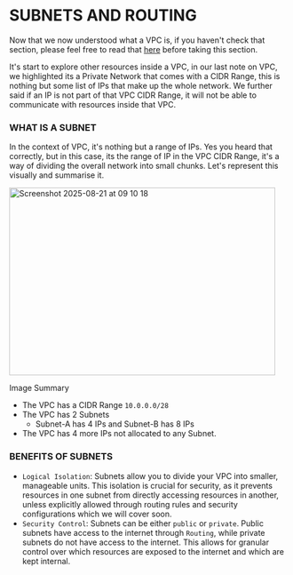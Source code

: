 # SUBNETS AND ROUTING
Now that we now understood what a VPC is, if you haven't check that section, please feel free to read
that [here](https://github.com/coredataengineers/CDE-BOOTCAMP/blob/main/09_aws_cloud/03-Virtual-Private-Cloud(VPC)/01-VPC-Overview.md) 
before taking this section.

It's start to explore other resources inside a VPC, in our last note on VPC, we highlighted its a Private Network
that comes with a CIDR Range, this is nothing but some list of IPs that make up the whole network. We
further said if an IP is not part of that VPC CIDR Range, it will not be able to communicate with 
resources inside that VPC.

### WHAT IS A SUBNET
In the context of VPC, it's nothing but a range of IPs. Yes you heard that correctly, but in this case, its
the range of IP in the VPC CIDR Range, it's a way of dividing the overall network into small chunks. Let's represent this visually and summarise it.

<img width="479" height="338" alt="Screenshot 2025-08-21 at 09 10 18" src="https://github.com/user-attachments/assets/c612ad95-7494-4a13-9012-dcdc230ee303" />

Image Summary
- The VPC has a CIDR Range `10.0.0.0/28`
- The VPC has 2 Subnets
  - Subnet-A has 4 IPs and Subnet-B has 8 IPs
- The VPC has 4 more IPs not allocated to any Subnet.

### BENEFITS OF SUBNETS
- `Logical Isolation`: Subnets allow you to divide your VPC into smaller, manageable units. This isolation is crucial for security, as it prevents resources in one subnet from directly accessing resources in another, unless explicitly allowed through routing rules and security configurations which we will cover soon.
- `Security Control`: Subnets can be either `public` or `private`. Public subnets have access to the internet through `Routing`, while private subnets do not have access to the internet. This allows for granular control over which resources are exposed to the internet and which are kept internal.





